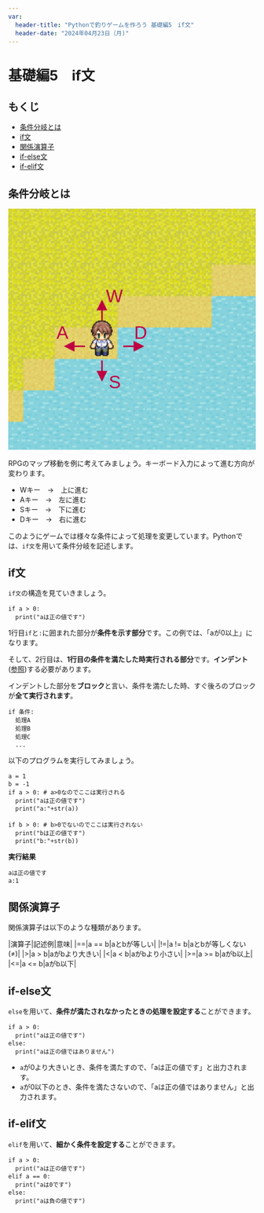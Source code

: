 ```yaml
---
var:
  header-title: "Pythonで釣りゲームを作ろう 基礎編5　if文"
  header-date: "2024年04月23日（月)"
---
```


# 基礎編5　if文 

## もくじ

-  [条件分岐とは](basic05.html#条件分岐とは) 
-  [if文](basic05.html#if文) 
-  [関係演算子](basic05.html#関係演算子)
-  [if-else文](basic05.html#if-else文) 
-  [if-elif文](basic05.html#if-elif文) 

## 条件分岐とは

![img](figs/05/walk.png)

RPGのマップ移動を例に考えてみましょう。キーボード入力によって進む方向が変わります。


- Wキー　→　上に進む
- Aキー　→　左に進む
- Sキー　→　下に進む
- Dキー　→　右に進む

このようにゲームでは様々な条件によって処理を変更しています。Pythonでは、`if文`を用いて条件分岐を記述します。

## if文

`if文`の構造を見ていきましょう。

```python{.numberLines caption="if文の構造"}
if a > 0:
  print("aは正の値です")
```

1行目`if`と`:`に囲まれた部分が**条件を示す部分**です。この例では、「aが0以上」になります。

そして、2行目は、**1行目の条件を満たした時実行される部分**です。**インデント**([参照](basic04.html#インデント))する必要があります。

インデントした部分を**ブロック**と言い、条件を満たした時、すぐ後ろのブロックが**全て実行されます**。

```python{.numberLines caption="ブロック"}
if 条件:
  処理A
  処理B
  処理C
  ...
```
以下のプログラムを実行してみましょう。

```python{.numberLines caption="test5-1.py"}
a = 1
b = -1
if a > 0: # a>0なのでここは実行される
  print("aは正の値です")
  print("a:"+str(a))

if b > 0: # b>0でないのでここは実行されない
  print("bは正の値です")
  print("b:"+str(b))
```

**<i class="fa-solid fa-terminal"></i> 実行結果**

```
aは正の値です
a:1
```



## 関係演算子

関係演算子は以下のような種類があります。

|演算子|記述例|意味|
|==|a == b|aとbが等しい|
|!=|a != b|aとbが等しくない(≠)|
|>|a > b|aがbより大きい|
|<|a < b|aがbより小さい|
|>=|a >= b|aがb以上|
|<=|a <= b|aがb以下|

## if-else文

`else`を用いて、**条件が満たされなかったときの処理を設定する**ことができます。

```python{.numberLines caption="if-else文の構造"}
if a > 0:
  print("aは正の値です")
else:
  print("aは正の値ではありません")
```

- `a`が0より大きいとき、条件を満たすので、「aは正の値です」と出力されます。
- `a`が0以下のとき、条件を満たさないので、「aは正の値ではありません」と出力されます。

## if-elif文

`elif`を用いて、**細かく条件を設定する**ことができます。

```python{.numberLines caption="if-elif文の構造"}
if a > 0:
  print("aは正の値です")
elif a == 0:
  print("aは0です")
else:
  print("aは負の値です")
```